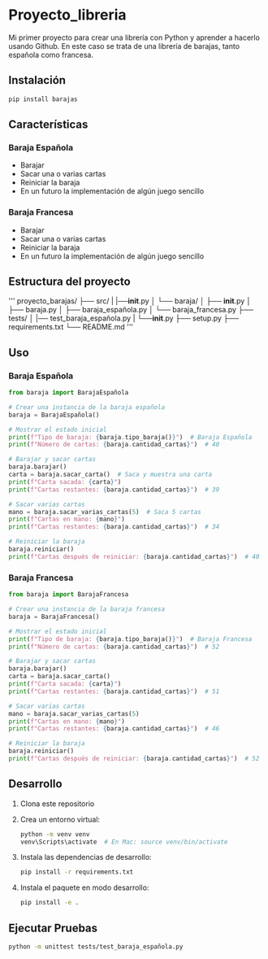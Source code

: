 # Proyecto_libreria
Mi primer proyecto para crear una librería con Python y aprender a hacerlo usando Github.
En este caso se trata de una librería de barajas, tanto española como francesa.

## Instalación

```bash
pip install barajas
```

## Características

### Baraja Española
- Barajar
- Sacar una o varias cartas
- Reiniciar la baraja
- En un futuro la implementación de algún juego sencillo

### Baraja Francesa
- Barajar
- Sacar una o varias cartas
- Reiniciar la baraja
- En un futuro la implementación de algún juego sencillo

## Estructura del proyecto
'''
proyecto_barajas/
├── src/
|   |──__init__.py
│   └── baraja/
│       ├── __init__.py
│       ├── baraja.py
│       ├── baraja_española.py
│       └── baraja_francesa.py
├── tests/
│   |── test_baraja_española.py
|   └──__init__.py
├── setup.py
├── requirements.txt
└── README.md
'''

## Uso

### Baraja Española
```python
from baraja import BarajaEspañola

# Crear una instancia de la baraja española
baraja = BarajaEspañola()

# Mostrar el estado inicial
print(f"Tipo de baraja: {baraja.tipo_baraja()}")  # Baraja Española
print(f"Número de cartas: {baraja.cantidad_cartas}")  # 40

# Barajar y sacar cartas
baraja.barajar()
carta = baraja.sacar_carta()  # Saca y muestra una carta
print(f"Carta sacada: {carta}")
print(f"Cartas restantes: {baraja.cantidad_cartas}")  # 39

# Sacar varias cartas
mano = baraja.sacar_varias_cartas(5)  # Saca 5 cartas
print(f"Cartas en mano: {mano}")
print(f"Cartas restantes: {baraja.cantidad_cartas}")  # 34

# Reiniciar la baraja
baraja.reiniciar()
print(f"Cartas después de reiniciar: {baraja.cantidad_cartas}")  # 40
```

### Baraja Francesa
```python
from baraja import BarajaFrancesa

# Crear una instancia de la baraja francesa
baraja = BarajaFrancesa()

# Mostrar el estado inicial
print(f"Tipo de baraja: {baraja.tipo_baraja()}")  # Baraja Francesa
print(f"Número de cartas: {baraja.cantidad_cartas}")  # 52

# Barajar y sacar cartas
baraja.barajar()
carta = baraja.sacar_carta()
print(f"Carta sacada: {carta}")
print(f"Cartas restantes: {baraja.cantidad_cartas}")  # 51

# Sacar varias cartas
mano = baraja.sacar_varias_cartas(5)
print(f"Cartas en mano: {mano}")
print(f"Cartas restantes: {baraja.cantidad_cartas}")  # 46

# Reiniciar la baraja
baraja.reiniciar()
print(f"Cartas después de reiniciar: {baraja.cantidad_cartas}")  # 52
```

## Desarrollo

1. Clona este repositorio

2. Crea un entorno virtual:
   ```bash
   python -m venv venv
   venv\Scripts\activate  # En Mac: source venv/bin/activate
   ```
3. Instala las dependencias de desarrollo:
   ```bash
   pip install -r requirements.txt
   ```
4. Instala el paquete en modo desarrollo:
   ```bash
   pip install -e .
   ```
## Ejecutar Pruebas

```bash
python -m unittest tests/test_baraja_española.py
```
